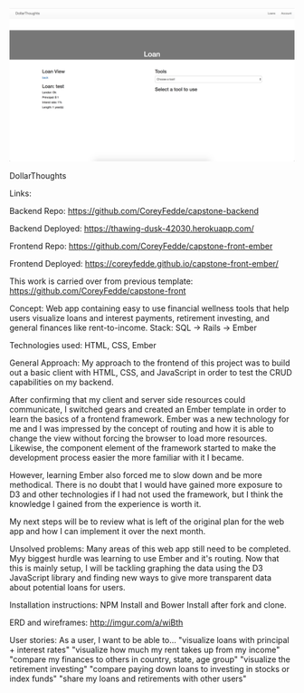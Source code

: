 ![A photo of the DollarThoughts site](/screen-shot.png?raw=true "DollarThoughts")

DollarThoughts

Links:

Backend Repo: https://github.com/CoreyFedde/capstone-backend

Backend Deployed: https://thawing-dusk-42030.herokuapp.com/

Frontend Repo: https://github.com/CoreyFedde/capstone-front-ember

Frontend Deployed: https://coreyfedde.github.io/capstone-front-ember/

This work is carried over from previous template: https://github.com/CoreyFedde/capstone-front

Concept: Web app containing easy to use financial wellness tools that help users visualize loans and interest payments, retirement investing, and general finances like rent-to-income.
Stack: SQL -> Rails -> Ember

Technologies used:
HTML, CSS, Ember

General Approach:
My approach to the frontend of this project was to build out a basic client with
HTML, CSS, and JavaScript in order to test the CRUD capabilities on my backend.

After confirming that my client and server side resources could communicate, I
switched gears and created an Ember template in order to learn the basics of a
frontend framework. Ember was a new technology for me and I was impressed by the
concept of routing and how it is able to change the view without forcing the
browser to load more resources. Likewise, the component element of the framework
started to make the development process easier the more familiar with it I
became.

However, learning Ember also forced me to slow down and be more methodical.
There is no doubt that I would have gained more exposure to D3 and other
technologies if I had not used the framework, but I think the knowledge I gained
from the experience is worth it.

My next steps will be to review what is left of the original plan for the web
app and how I can implement it over the next month.

Unsolved problems:
Many areas of this web app still need to be completed. Myy biggest hurdle was
learning to use Ember and it's routing. Now that this is mainly setup, I will
be tackling graphing the data using the D3 JavaScript library and finding new
ways to give more transparent data about potential loans for users.

Installation instructions:
NPM Install and Bower Install after fork and clone.

ERD and wireframes: http://imgur.com/a/wiBth

User stories:
As a user, I want to be able to...
"visualize loans with principal + interest rates"
"visualize how much my rent takes up from my income"
"compare my finances to others in country, state, age group"
"visualize the retirement investing"
"compare paying down loans to investing in stocks or index funds"
"share my loans and retirements with other users"
